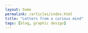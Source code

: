 ```yaml
---
layout: home
permalink: /articles/index.html
title: "Letters from a curious mind"
tags: [blog, graphic design]
---
```

